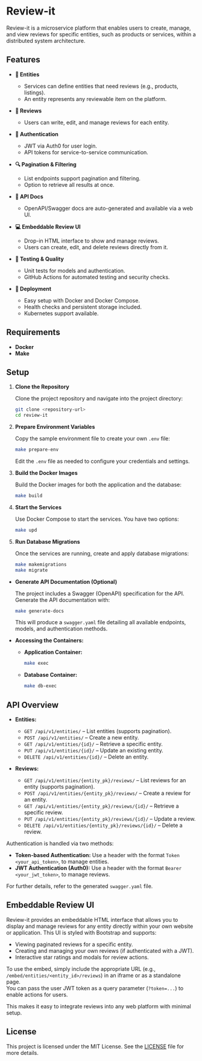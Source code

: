 # Review-it

Review-it is a microservice platform that enables users to create, manage, and view reviews for specific entities, such as products or services, within a distributed system architecture.

## Features

* **🧱 Entities**

  * Services can define entities that need reviews (e.g., products, listings).
  * An entity represents any reviewable item on the platform.

* **📝 Reviews**

  * Users can write, edit, and manage reviews for each entity.

* **🔐 Authentication**

  * JWT via Auth0 for user login.
  * API tokens for service-to-service communication.

* **🔍 Pagination & Filtering**

  * List endpoints support pagination and filtering.
  * Option to retrieve all results at once.

* **📘 API Docs**

  * OpenAPI/Swagger docs are auto-generated and available via a web UI.

* **💻 Embeddable Review UI**

  * Drop-in HTML interface to show and manage reviews.
  * Users can create, edit, and delete reviews directly from it.

* **🧪 Testing & Quality**

  * Unit tests for models and authentication.
  * GitHub Actions for automated testing and security checks.

* **🚀 Deployment**

  * Easy setup with Docker and Docker Compose.
  * Health checks and persistent storage included.
  * Kubernetes support available.


## Requirements

- **Docker**
- **Make**

## Setup

1. **Clone the Repository**

   Clone the project repository and navigate into the project directory:

   ```bash
   git clone <repository-url>
   cd review-it
   ```

2. **Prepare Environment Variables**

   Copy the sample environment file to create your own `.env` file:

   ```bash
   make prepare-env
   ```

   Edit the `.env` file as needed to configure your credentials and settings.

3. **Build the Docker Images**

   Build the Docker images for both the application and the database:

   ```bash
   make build
   ```

4. **Start the Services**

   Use Docker Compose to start the services. You have two options:

   ```bash
   make upd
   ```

5. **Run Database Migrations**

   Once the services are running, create and apply database migrations:

   ```bash
   make makemigrations
   make migrate
   ```

- **Generate API Documentation (Optional)**

  The project includes a Swagger (OpenAPI) specification for the API. Generate the API documentation with:

  ```bash
  make generate-docs
  ```

  This will produce a `swagger.yaml` file detailing all available endpoints, models, and authentication methods.

- **Accessing the Containers:**

  - **Application Container:**
    ```bash
    make exec
    ```
  - **Database Container:**
    ```bash
    make db-exec
    ```

## API Overview

- **Entities:**

  - `GET /api/v1/entities/` – List entities (supports pagination).
  - `POST /api/v1/entities/` – Create a new entity.
  - `GET /api/v1/entities/{id}/` – Retrieve a specific entity.
  - `PUT /api/v1/entities/{id}/` – Update an existing entity.
  - `DELETE /api/v1/entities/{id}/` – Delete an entity.

- **Reviews:**
  - `GET /api/v1/entities/{entity_pk}/reviews/` – List reviews for an entity (supports pagination).
  - `POST /api/v1/entities/{entity_pk}/reviews/` – Create a review for an entity.
  - `GET /api/v1/entities/{entity_pk}/reviews/{id}/` – Retrieve a specific review.
  - `PUT /api/v1/entities/{entity_pk}/reviews/{id}/` – Update a review.
  - `DELETE /api/v1/entities/{entity_pk}/reviews/{id}/` – Delete a review.

Authentication is handled via two methods:

- **Token-based Authentication:** Use a header with the format `Token <your_api_token>`, to manage entities.
- **JWT Authentication (Auth0):** Use a header with the format `Bearer <your_jwt_token>`, to manage reviews.

For further details, refer to the generated `swagger.yaml` file.

## Embeddable Review UI

Review-it provides an embeddable HTML interface that allows you to display and manage reviews for any entity directly within your own website or application. This UI is styled with Bootstrap and supports:

- Viewing paginated reviews for a specific entity.
- Creating and managing your own reviews (if authenticated with a JWT).
- Interactive star ratings and modals for review actions.

To use the embed, simply include the appropriate URL (e.g., `/embed/entities/<entity_id>/reviews`) in an iframe or as a standalone page.  
You can pass the user JWT token as a query parameter (`?token=...`) to enable actions for users.

This makes it easy to integrate reviews into any web platform with minimal setup.

## License

This project is licensed under the MIT License. See the [LICENSE](LICENSE) file for more details.
